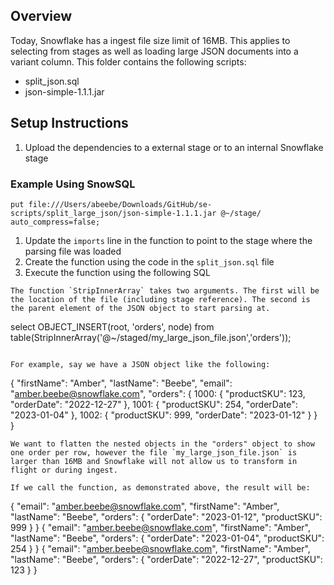 ## Overview
Today, Snowflake has a ingest file size limit of 16MB. This applies to selecting from stages as well as loading large JSON documents into a variant column.
This folder contains the following scripts:
* split_json.sql
* json-simple-1.1.1.jar

## Setup Instructions
1. Upload the dependencies to a external stage or to an internal Snowflake stage

### Example Using SnowSQL
```
put file:///Users/abeebe/Downloads/GitHub/se-scripts/split_large_json/json-simple-1.1.1.jar @~/stage/ auto_compress=false;
```
1. Update the `imports` line in the function to point to the stage where the parsing file was loaded
2. Create the function using the code in the `split_json.sql` file
3. Execute the function using the following SQL

```
The function `StripInnerArray` takes two arguments. The first will be the location of the file (including stage reference). The second is the parent element of the JSON object to start parsing at.

```
select OBJECT_INSERT(root, 'orders', node)
from table(StripInnerArray('@~/staged/my_large_json_file.json','orders'));
```

For example, say we have a JSON object like the following:
```
{
    "firstName": "Amber",
    "lastName": "Beebe",
    "email": "amber.beebe@snowflake.com",
    "orders": {
        1000: {
            "productSKU": 123,
            "orderDate": "2022-12-27"
        },
        1001: {
            "productSKU": 254,
            "orderDate": "2023-01-04"
        },
        1002: {
            "productSKU": 999,
            "orderDate": "2023-01-12"
        }
    }   
}
```
We want to flatten the nested objects in the "orders" object to show one order per row, however the file `my_large_json_file.json` is larger than 16MB and Snowflake will not allow us to transform in flight or during ingest.

If we call the function, as demonstrated above, the result will be:

```
{   "email": "amber.beebe@snowflake.com",   "firstName": "Amber",   "lastName": "Beebe",   "orders": {     "orderDate": "2023-01-12",     "productSKU": 999   } }
{   "email": "amber.beebe@snowflake.com",   "firstName": "Amber",   "lastName": "Beebe",   "orders": {     "orderDate": "2023-01-04",     "productSKU": 254   } }
{   "email": "amber.beebe@snowflake.com",   "firstName": "Amber",   "lastName": "Beebe",   "orders": {     "orderDate": "2022-12-27",     "productSKU": 123   } }
```

```